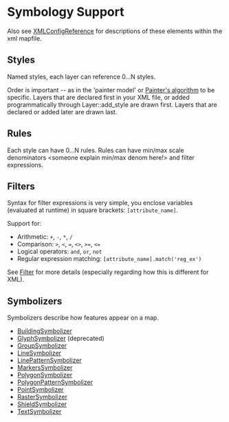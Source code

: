 # Symbology Support

Also see [XMLConfigReference](XMLConfigReference) for descriptions of these elements within the xml mapfile.

## Styles

Named styles, each layer can reference 0...N styles.

Order is important -- as in the 'painter model' or [Painter's algorithm](http://en.wikipedia.org/wiki/Painter's_algorithm) to be specific. Layers that are declared first in your XML file, or added programmatically through Layer::add_style are drawn first. Layers that are declared or added later are drawn last.

## Rules

Each style can have 0...N rules. Rules can have min/max scale denominators <someone explain min/max denom here!> and filter expressions.

## Filters

Syntax for filter expressions is very simple, you enclose variables (evaluated at runtime) in square brackets: `[attribute_name]`.

Support for:

* Arithmetic: `+`, `-`, `*`, `/`
* Comparison: `>`, `<`, `=`, `<>`, `>=`, `<=`
* Logical operators: `and`, `or`, `not`
* Regular expression matching: `[attribute_name].match('reg_ex')`

See [Filter](Filter) for more details (especially regarding how this is different for XML).

## Symbolizers

Symbolizers describe how features appear on a map.

* [BuildingSymbolizer](BuildingSymbolizer)
* [GlyphSymbolizer](GlyphSymbolizer) (deprecated)
* [GroupSymbolizer](GroupSymbolizer)
* [LineSymbolizer](LineSymbolizer)
* [LinePatternSymbolizer](LinePatternSymbolizer)
* [MarkersSymbolizer](MarkersSymbolizer)
* [PolygonSymbolizer](PolygonSymbolizer)
* [PolygonPatternSymbolizer](PolygonPatternSymbolizer)
* [PointSymbolizer](PointSymbolizer)
* [RasterSymbolizer](RasterSymbolizer)
* [ShieldSymbolizer](ShieldSymbolizer)
* [TextSymbolizer](TextSymbolizer)
